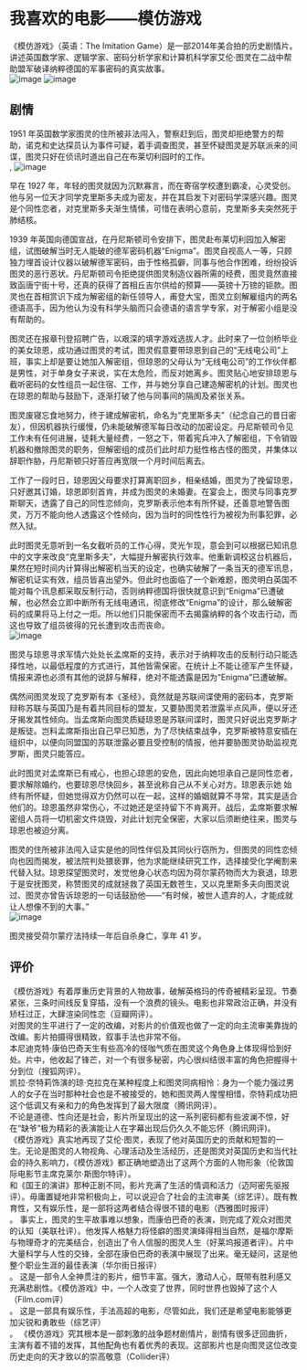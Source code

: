 #               我喜欢的电影——模仿游戏
《模仿游戏》（英语：The Imitation Game）是一部2014年美合拍的历史剧情片。讲述英国数学家、逻辑学家、密码分析学家和计算机科学家艾伦·图灵在二战中帮助盟军破译纳粹德国的军事密码的真实故事。<br>
![image](http://thyrsi.com/t6/386/1539264067x-1404775605.jpg)
![image](http://thyrsi.com/t6/386/1539264135x-1566688526.jpg)

## 剧情
1951 年英国数学家图灵的住所被非法闯入，警察赶到后，图灵却拒绝警方的帮助，诺克和史达探员认为事件可疑，着手调查图灵，甚至怀疑图灵是苏联派来的间谍，图灵只好在侦讯时道出自己在布莱切利园时的工作。<br>,
![image](http://thyrsi.com/t6/386/1539269198x-1404817712.jpg)

早在 1927 年，年轻的图灵就因为沉默寡言，而在寄宿学校遭到霸凌，心灵受创。他与另一位天才同学克里斯多夫成为密友，并在其启发下对密码学深感兴趣。图灵是个同性恋者，对克里斯多夫渐生情愫，可惜在表明心意前，克里斯多夫突然死于肺结核。

1939 年英国向德国宣战，在丹尼斯顿司令安排下，图灵赴布莱切利园加入解密组，试图破解当时无人能破的德军密码机器“Enigma”。图灵自视高人一等，只顾独力埋首设计仪器以破解德军密码，由于性格孤僻，同事与他合作困难，纷纷投诉图灵的恶行恶状。丹尼斯顿司令拒绝提供图灵制造仪器所需的经费，图灵竟然直接致函唐宁街十号，还真的获得了首相丘吉尔供给的预算——英镑十万镑的钜款。图灵也在首相赏识下成为解密组的新任领导人，甫登大宝，图灵立刻解雇组内的两名德语高手，因为他认为没有科学头脑而只会德语的语言学专家，对于解密小组是没有帮助的。

图灵还在报章刊登招聘广告，以艰深的填字游戏选拔人才。此时来了一位剑桥毕业的美女琼恩，成功通过图灵的考试，图灵假意要带琼恩到自己的“无线电公司”上班，事实上却是要让她加入解密组，但琼恩的父母认为“无线电公司”的工作伙伴都是男性，对于单身女子来说，实在太危险，而反对她离乡。图灵贴心地安排琼恩与截听密码的女性组员一起住宿、工作，并与她分享自己建造解密机的计划。图灵也在琼恩的帮助与鼓励下，逐渐打破了他与同事间的隔阂及紧张关系。

图灵废寝忘食地努力，终于建成解密机，命名为“克里斯多夫”（纪念自己的昔日密友），但因机器执行缓慢，仍未能破解德军每日改动的加密设定。丹尼斯顿司令见工作未有任何进展，徒耗大量经费，一怒之下，带着宪兵冲入了解密组，下令销毁机器和撤除图灵的职务，但解密组的成员们此时却力挺性格古怪的图灵，并集体以辞职作胁，丹尼斯顿只好答应再宽限一个月时间后离去。

工作了一段时日，琼恩因父母要求打算离职回乡，相亲结婚，图灵为了挽留琼恩，只好邀其订婚，琼恩即刻首肯，并成为图灵的未婚妻。在宴会上，图灵与同事克罗斯聊天，透露了自己的同性恋倾向，克罗斯表示他本有所怀疑，还善意地警告图灵，万万不能向他人透露这个性倾向，因为当时的同性性行为被视为刑事犯罪，必然入狱。

此时图灵无意听到一名女截听员的工作心得，灵光乍现，意会到可以根据已知讯息中的文字来改良“克里斯多夫”，大幅提升解密执行效率。他重新调校这台机器后，果然在短时间内计算得出解密机当天的设定，也确实破解了一条当天的德军讯息，解密机证实有效，组员皆喜出望外。但此时也面临了一个新难题，图灵明白英国不能对每个讯息都采取反制行动，否则纳粹德国将很快就意识到“Enigma”已遭破解，也必然会立即中断所有无线电通讯，彻底修改“Enigma”的设计，那么破解密码的成果将马上付之一炬。所以他们只能保密而不去揭露纳粹的各个攻击行动，而这也导致了组员彼得的兄长遭到攻击而丧命。<br>
![image](http://thyrsi.com/t6/386/1539269268x-1566688526.jpg)

图灵与琼恩寻求军情六处处长孟席斯的支持，表示对于纳粹攻击的反制行动只能选择性地，以最低程度的方式进行，其他皆需保密。在统计上不能让德军产生怀疑，情报来源也必须有其他的说辞与解释，绝对不能透露是因为“Enigma”已遭破解。

偶然间图灵发现了克罗斯有本《圣经》，竟然就是苏联间谍使用的密码本，克罗斯辩称苏联与英国乃是有着共同目标的盟友，又要胁图灵若泄露半点风声，便以牙还牙揭发其性倾向。当孟席斯向图灵质疑琼恩是苏联间谍时，图灵只好说出克罗斯才是叛徒。岂料孟席斯指出自己早已知悉，为了尽快结束战争，克罗斯被特意安插在组织中，以便向同盟国的苏联泄露必要且受控制的情报，他并要胁图灵协助监视克罗斯，图灵只能答应。

此时图灵对孟席斯已有戒心，也担心琼恩的安危，因此向她坦承自己是同性恋者，要求解除婚约，也要琼恩尽快回乡，甚至讹称自己从不关心对方。琼恩表示她 始终有所怀疑，但她觉得双方仍然可以在一起，这样的婚姻就算不寻常，其实是适合他们的。琼恩虽然非常伤心，不过她还是坚持留下不肯离开。战后，孟席斯要求解密组人员将一切机密文件烧毁，对此计划完全保密，大家以后须断绝往来，图灵与琼恩也被迫分离。

图灵的住所被非法闯入证实是他的同性伴侣及其同伙行窃所为，但图灵的同性恋倾向也因而揭发，被法院判处猥亵罪，他为求能继续研究工作，选择接受化学阉割来代替入狱。琼恩探望图灵时，发觉他身心状态均因为荷尔蒙药物而大为衰退，琼恩于是安抚图灵，称赞图灵的成就拯救了英国无数苍生，又以克里斯多夫向图灵说过、图灵亦曾告诉琼恩的一句话鼓励他——“有时候，被世人遗弃的人，才能成就让人想像不到的大事。”<br>
![image](http://thyrsi.com/t6/386/1539264280x-1404755462.jpg)

图灵接受荷尔蒙疗法持续一年后自杀身亡，享年 41 岁。

## 评价
《模仿游戏》有着厚重历史背景的人物故事，破解英格玛的传奇被精彩呈现。节奏紧张，三条时间线反复穿插，没有一个浪费的镜头。电影也非常政治正确，并没有矫枉过正，大肆渲染同性恋（豆瓣网评）。<br>
对图灵的生平进行了一定的改编，对影片的价值观也做了一定的向主流审美靠拢的改编。影片拍摄得很精致，叙事手法也非常不俗。<br>
本尼迪克特·康伯巴奇天生有些高冷的怪咖气质在图灵这个角色身上体现得恰到好处。片中，他收起了锋芒，对一个有很多秘密，内心很纠结很丰富的角色把握得十分到位（搜狐网评）。<br>
凯拉·奈特莉饰演的琼·克拉克在某种程度上和图灵同病相怜：身为一个能力强过男人的女子在当时那种社会也是不被接受的，她和图灵两人惺惺相惜，奈特莉成功把这个低调又有亲和力的角色发挥到了最大限度（腾讯网评）。<br>
不论是道德、性向还是社会，影片所呈现出的这一系列密码都有些波澜不惊，好在“缺爷”极为精彩的表演能让人在字幕出现后仍久久不能忘怀（腾讯网评)。<br>
《模仿游戏》真实地再现了艾伦·图灵，表现了他对英国历史的贡献和短暂的一生。无论是图灵的人物视角、心理活动及生活经历，还是图灵对英国历史和当代社会的持久影响力，《模仿游戏》都正确地塑造出了这两个方面的人物形象（伦敦国际电影节主席克莱尔·斯图尔特评）。<br>
和《国王的演讲》那种正剧不同，影片充满了生活的情调和活力（迈阿密先驱报评）。毋庸置疑地非常积极向上，可以说迎合了社会的主流审美（综艺评）。既有教育性，又有娱乐性，是一部将这两者结合得很不错的电影（西雅图时报评）<br>。
事实上，图灵的生平故事难以想象，而康伯巴奇的表演，则完成了观众对图灵的认知（美联社评）。他发挥人格魅力将怪癖的图灵演绎得相当自然，是福尔摩斯与物理奇才的完美结合，创造出了令人信服的图灵人生（好莱坞报道者评）。片中大量科学与人性的交锋，全部在康伯巴奇的表演中展现了出来。毫无疑问，这是他整个职业生涯的最佳表演（华尔街日报评）<br>。
这是一部令人全神贯注的影片，细节丰富。强大，激动人心，既带有胜利感又充满悲剧性。《模仿游戏》中，一个人改变了世界，同时世界也毁掉了这个人（Film.com评）<br>。
这是一部具有娱乐性，手法高超的电影，尽管如此，我们还是希望电影能够更加尖锐和勇敢些（综艺评）<br>。
《模仿游戏》究其根本是一部刺激的战争题材剧情片，剧情有很多迂回曲折，主演有着不错的发挥，其他配角也有着优秀的表现。这部影片也是向图灵这位改变历史走向的天才致以的崇高敬意（Collider评）